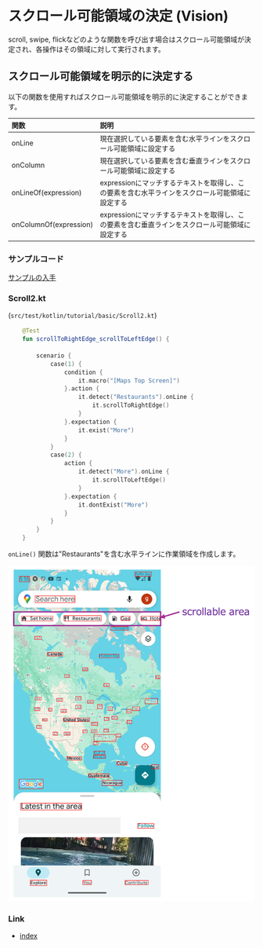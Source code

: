 # スクロール可能領域の決定 (Vision)

scroll, swipe, flickなどのような関数を呼び出す場合はスクロール可能領域が決定され、各操作はその領域に対して実行されます。

## スクロール可能領域を明示的に決定する

以下の関数を使用すればスクロール可能領域を明示的に決定することができます。

| 関数                     | 説明                                                   |
|:-----------------------|:-----------------------------------------------------|
| onLine                 | 現在選択している要素を含む水平ラインをスクロール可能領域に設定する                    |
| onColumn               | 現在選択している要素を含む垂直ラインをスクロール可能領域に設定する                    |
| onLineOf(expression)   | expressionにマッチするテキストを取得し、この要素を含む水平ラインをスクロール可能領域に設定する |
| onColumnOf(expression) | expressionにマッチするテキストを取得し、この要素を含む垂直ラインをスクロール可能領域に設定する |

### サンプルコード

[サンプルの入手](../../../getting_samples_ja.md)

### Scroll2.kt

(`src/test/kotlin/tutorial/basic/Scroll2.kt`)

```kotlin
    @Test
    fun scrollToRightEdge_scrollToLeftEdge() {

        scenario {
            case(1) {
                condition {
                    it.macro("[Maps Top Screen]")
                }.action {
                    it.detect("Restaurants").onLine {
                        it.scrollToRightEdge()
                    }
                }.expectation {
                    it.exist("More")
                }
            }
            case(2) {
                action {
                    it.detect("More").onLine {
                        it.scrollToLeftEdge()
                    }
                }.expectation {
                    it.dontExist("More")
                }
            }
        }
    }
```

`onLine()` 関数は"Restaurants"を含む水平ラインに作業領域を作成します。

![](_images/scrollable_area.png)

### Link

- [index](../../../../index_ja.md)
